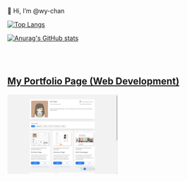 👋 Hi, I’m @wy-chan

[![Top Langs](https://github-readme-stats.vercel.app/api/top-langs/?username=wy-chan&hide_border=true&border_radius=5px&bg_color=gray)](https://github.com/wy-chan/github-readme-stats)

[![Anurag's GitHub stats](https://github-readme-stats.vercel.app/api?username=wy-chan&hide_border=true&border_radius=5px&bg_color=gray)](https://github.com/wy-chan/github-readme-stats)
   
<br>
<br>
<h2><a href="https://wy-chan.github.io/devchallenges_Portfolio/" target="_blank"> My Portfolio Page (Web Development)</a> </h2>

<a href="https://wy-chan.github.io/devchallenges_Portfolio/" target="_blank">
<img src="https://raw.githubusercontent.com/wy-chan/devchallenges_Portfolio/main/images/screenshot5.png" alt="screenshot" height="180" width="250">
</a>

<!---
wy-chan/wy-chan is a ✨ special ✨ repository because its `README.md` (this file) appears on your GitHub profile.
You can click the Preview link to take a look at your changes.
--->
